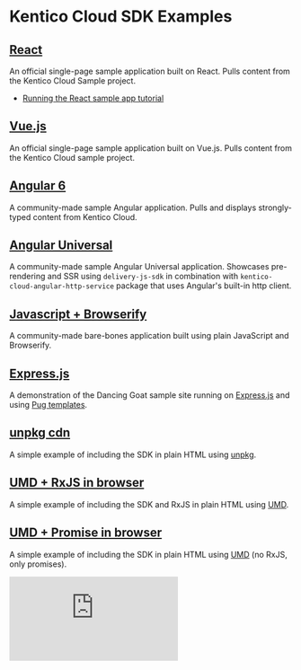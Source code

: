 # Kentico Cloud SDK Examples

## [React](https://github.com/Kentico/cloud-sample-app-react)

An official single-page sample application built on React. Pulls content from the Kentico Cloud Sample project.

* [Running the React sample app tutorial](https://developer.kenticocloud.com/v1/docs/running-react-sample-app)

## [Vue.js](https://github.com/Kentico/cloud-sample-app-vue)

An official single-page sample application built on Vue.js. Pulls content from the Kentico Cloud sample project.

## [Angular 6](https://github.com/Enngage/KenticoCloudSampleAngularApp)

A community-made sample Angular application. Pulls and displays strongly-typed content from Kentico Cloud.

## [Angular Universal](https://github.com/Enngage/kentico-cloud-js-angular-universal-starter)

A community-made sample Angular Universal application. Showcases pre-rendering and SSR using `delivery-js-sdk` in combination with `kentico-cloud-angular-http-service` package that uses Angular's built-in http client.

## [Javascript + Browserify](https://github.com/Enngage/KenticoCloudSampleJavascriptApp)

A community-made bare-bones application built using plain JavaScript and Browserify.

## [Express.js](https://github.com/Kentico/cloud-expressjs-app) 

A demonstration of the Dancing Goat sample site running on [Express.js](https://expressjs.com/) and using [Pug templates](https://github.com/pugjs/pug).

## [unpkg cdn](https://github.com/Enngage/kentico-cloud-js/blob/master/packages/delivery/demo/unpkg/index.html)

A simple example of including the SDK in plain HTML using [unpkg](https://unpkg.com/#/).

## [UMD + RxJS in browser](https://github.com/Enngage/kentico-cloud-js/blob/master/packages/delivery/demo/umd-rxjs/index.html)

A simple example of including the SDK and RxJS in plain HTML using [UMD](https://github.com/umdjs/umd). 

## [UMD + Promise in browser](https://github.com/Enngage/kentico-cloud-js/blob/master/packages/delivery/demo/umd-promise/index.html)

A simple example of including the SDK in plain HTML using [UMD](https://github.com/umdjs/umd) (no RxJS, only promises). 

![Analytics](https://kentico-ga-beacon.azurewebsites.net/api/UA-69014260-4/Enngage/kentico-cloud-js/master/examples/readme.md?pixel)

